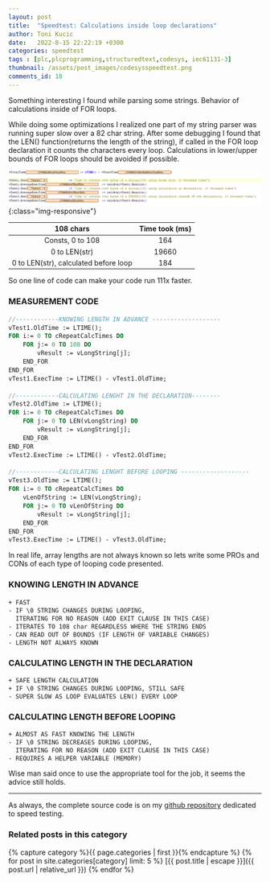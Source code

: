 ```yaml
---
layout: post
title:  "Speedtest: Calculations inside loop declarations"
author: Toni Kucic
date:   2022-8-15 22:22:19 +0300
categories: speedtest
tags : [plc,plcprogramming,structuredtext,codesys, iec61131-3]
thumbnail: /assets/post_images/codesysspeedtest.png
comments_id: 18
---
```

Something interesting I found while parsing some strings. Behavior of calculations inside of FOR loops.

While doing some optimizations I realized one part of my string parser was running super slow over a 82 char string. After some debugging I found that the LEN() function(returns the length of the string), if called in the FOR loop declaration it counts the characters every loop.
Calculations in lower/upper bounds of FOR loops should be avoided if possible.

![Results](/assets/post_images/timeToIterate.png){:class="img-responsive"}

| 108 chars | Time took (ms) |
|:---------:|:--------------:|
| Consts, 0 to 108 | 164 |
| 0 to LEN(str) | 19660 |
| 0 to LEN(str), calculated before loop | 184 |

So one line of code can make your code run 111x faster.

### MEASUREMENT CODE

```pascal
//------------KNOWING LENGTH IN ADVANCE -------------------
vTest1.OldTime := LTIME();
FOR i:= 0 TO cRepeatCalcTimes DO
    FOR j:= 0 TO 108 DO
        vResult := vLongString[j];
    END_FOR
END_FOR
vTest1.ExecTime := LTIME() - vTest1.OldTime;

//------------CALCULATING LENGHT IN THE DECLARATION--------
vTest2.OldTime := LTIME();
FOR i:= 0 TO cRepeatCalcTimes DO
    FOR j:= 0 TO LEN(vLongString) DO
        vResult := vLongString[j];
    END_FOR
END_FOR
vTest2.ExecTime := LTIME() - vTest2.OldTime;

//------------CALCULATING LENGHT BEFORE LOOPING -------------------
vTest3.OldTime := LTIME();
FOR i:= 0 TO cRepeatCalcTimes DO
    vLenOfString := LEN(vLongString);
    FOR j:= 0 TO vLenOfString DO
        vResult := vLongString[j];
    END_FOR
END_FOR
vTest3.ExecTime := LTIME() - vTest3.OldTime;
```

In real life, array lengths are not always known so lets write some PROs and CONs of each type of looping code presented.

### KNOWING LENGTH IN ADVANCE

```text
+ FAST
- IF \0 STRING CHANGES DURING LOOPING, 
  ITERATING FOR NO REASON (ADD EXIT CLAUSE IN THIS CASE)
- ITERATES TO 108 char REGARDLESS WHERE THE STRING ENDS
- CAN READ OUT OF BOUNDS (IF LENGTH OF VARIABLE CHANGES)
- LENGTH NOT ALWAYS KNOWN
```

### CALCULATING LENGTH IN THE DECLARATION

```text
+ SAFE LENGTH CALCULATION
+ IF \0 STRING CHANGES DURING LOOPING, STILL SAFE
- SUPER SLOW AS LOOP EVALUATES LEN() EVERY LOOP
```

### CALCULATING LENGTH BEFORE LOOPING

```text
+ ALMOST AS FAST KNOWING THE LENGTH
- IF \0 STRING DECREASES DURING LOOPING, 
  ITERATING FOR NO REASON (ADD EXIT CLAUSE IN THIS CASE)
- REQUIRES A HELPER VARIABLE (MEMORY)
```

Wise man said once  to use the appropriate tool for the job, it seems the advice still holds.

---
As always, the complete source code is on my [github repository](https://github.com/tkucic/codesys_code_execution_speedTests) dedicated to speed testing.

### Related posts in this category

{% capture category %}{{ page.categories | first }}{% endcapture %}
{% for post in site.categories[category] limit: 5 %}
[{{ post.title | escape }}]({{ post.url | relative_url }})
{% endfor %}